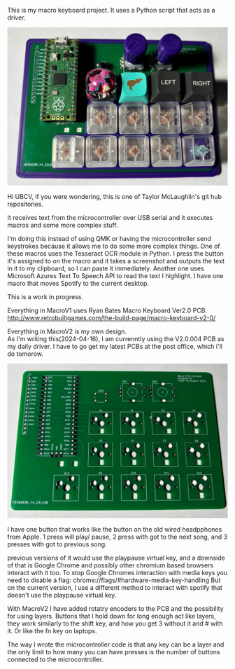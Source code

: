 This is my macro keyboard project. It uses a Python script that acts as a driver.

![alt text](https://github.com/CaptainHottub/macro_keyboard/blob/master/Images/macro_keyboard.jpg?raw=true)

Hi UBCV, if you were wondering, this is one of Taylor McLaughlin's git hub repositories.

It receives text from the microcontroller over USB serial and it executes macros and some more complex stuff.

I'm doing this instead of using QMK or having the microcontroller send keystrokes because it allows me to do some more complex things.
One of these macros uses the Tesseract OCR module in Python. I press the button it's assigned to on the macro and it takes a screenshot and outputs the text in it to my clipboard, so I can paste it immediately.
Another one uses Microsoft Azures Text To Speech API to read the text I highlight.
I have one macro that moves Spotify to the current desktop.

This is a work in progress.

Everything in MacroV1 uses Ryan Bates Macro Keyboard Ver2.0 PCB.
http://www.retrobuiltgames.com/the-build-page/macro-keyboard-v2-0/  

Everything in MacroV2 is my own design.  
As I'm writing this(2024-04-16), I am currenntly using the V2.0.004 PCB as my daily driver.
I have to go get my latest PCBs at the post office, which i'll do tomorow.

![alt text](https://github.com/CaptainHottub/macro_keyboard/blob/master/Images/pcb.jpg?raw=true)

I  have one button that works like the button on the old wired headpphones from Apple.
1 press will play/ pause, 2 press with got to the next song, and 3 presses with got to previous song.

previous versions of it would use the playpause virtual key, and a downside of that is Google Chrome and possibly other chromium based browsers interact with it too. To stop Google Chromes interaction with media keys you need to disable a flag: chrome://flags/#hardware-media-key-handling
But on the current version, I use a different method to interact with spotify that doesn't use the playpause virtual key.

With MacroV2 I have added rotatry encoders to the PCB and the possibility for using layers.
Buttons that I hold down for long enough act like layers, they work similarly to the shift key, and how you get 3 without it and # with it.
Or like the fn key on laptops.

The way I wrote the microcontroller code is that any key can be a layer and the only limit to how many you can have presses is the number of buttons connected to the microcontroller.


